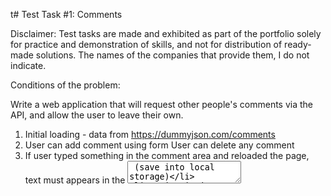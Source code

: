 t# Test Task #1: Comments

Disclaimer: Test tasks are made and exhibited as part of the portfolio solely for practice and demonstration of skills, and not for distribution of ready-made solutions. The names of the companies that provide them, I do not indicate.

Conditions of the problem:

Write a web application that will request other people's comments via the API, and allow the user to leave their own.

1. Initial loading - data from https://dummyjson.com/comments  
2. User can add comment using form  User can delete any comment  
3. If user typed something in the comment area and reloaded the  page, text must appears in the <textarea> (save into local storage)  
4. Design is just example (no need pixel perfect :))

Example:

![Example](https://github.com/KIBINNANEKO/react-test-task-comments/raw/main/src/assets/template.png)

Demonstration:

![Gif](https://github.com/KIBINNANEKO/react-test-task-comments/blob/main/src/assets/demonstration.gif)
